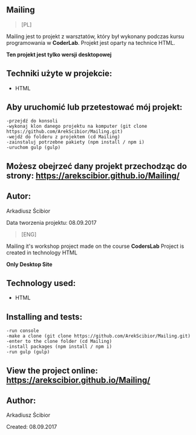 ## Mailing


> [PL]

Mailing jest to projekt z warsztatów, który był wykonany podczas kursu programowania w **CoderLab**.
Projekt jest oparty na technice HTML.

**Ten projekt jest tylko wersji desktopowej**



## Techniki użyte w projekcie:
- HTML

## Aby uruchomić lub przetestować mój projekt:

```
-przejdź do konsoli
-wykonaj klon danego projektu na komputer (git clone https://github.com/ArekScibior/Mailing.git)
-wejdź do folderu z projektem (cd Mailing)
-zainstaluj potrzebne pakiety (npm install / npm i)
-uruchom gulp (gulp)
```

## Możesz obejrzeć dany projekt przechodząc do strony: https://arekscibior.github.io/Mailing/


## Autor:
Arkadiusz Ścibior

Data tworzenia projektu: 08.09.2017





> [ENG]

Mailing it's workshop project made on the course **CodersLab**
Project is created in technology HTML

**Only Desktop Site**

## Technology used:
- HTML

## Installing and tests:

```
-run console
-make a clone (git clone https://github.com/ArekScibior/Mailing.git)
-enter to the clone folder (cd Mailing)
-install packages (npm install / npm i)
-run gulp (gulp)
```


## View the project online: https://arekscibior.github.io/Mailing/


## Author:
Arkadiusz Ścibior

Created: 08.09.2017

